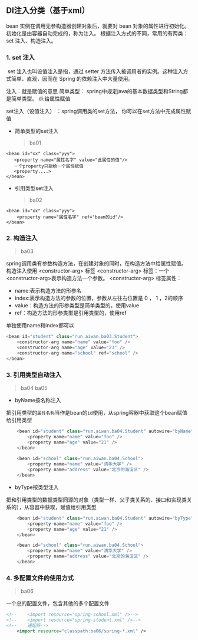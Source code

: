 ## DI注入分类（基于xml）

  bean 实例在调用无参构造器创建对象后，就要对 bean 对象的属性进行初始化。初始化是由容器自动完成的，称为注入。 根据注入方式的不同，常用的有两类：set 注入、构造注入。

### 1. set 注入

​	set 注入也叫设值注入是指，通过 setter 方法传入被调用者的实例。这种注入方式简单、直观，因而在 Spring 的依赖注入中大量使用。

注入：就是赋值的意思
简单类型： spring中规定java的基本数据类型和String都是简单类型。
di:给属性赋值

set注入（设值注入） ：spring调用类的set方法， 你可以在set方法中完成属性赋值

- 简单类型的set注入

  > ba01

 ```
<bean id="xx" class="yyy">
    <property name="属性名字" value="此属性的值"/>
    一个property只能给一个属性赋值
    <property....>
</bean>
 ```
- 引用类型set注入 

  > ba02

```
<bean id="xx" class="yyy">
    <property name="属性名字" ref="bean的id"/>
</bean>
```

### 2. 构造注入

> ba03

​	spring调用类有参数构造方法，在创建对象的同时，在构造方法中给属性赋值。
构造注入使用 \<constructor-arg> 标签
\<constructor-arg> 标签：一个\<constructor-arg>表示构造方法一个参数。
\<constructor-arg> 标签属性：

- name:表示构造方法的形参名
- index:表示构造方法的参数的位置，参数从左往右位置是 0 ， 1 ，2的顺序
- value：构造方法的形参类型是简单类型的，使用value
- ref：构造方法的形参类型是引用类型的，使用ref 

单独使用name和index都可以

```java
<bean id="student" class="run.aiwan.ba03.Student">
    <constructor-arg name="name" value="foo" />
    <constructor-arg name="age" value="23" />
    <constructor-arg name="school" ref="school" />
</bean>
```

### 3. 引用类型自动注入

> ba04 ba05

- byName按名称注入

把引用类型的`属性名称`当作是bean的`id`使用，从spring容器中获取这个bean赋值给引用类型

```java
    <bean id="student" class="run.aiwan.ba04.Student" autowire="byName">
        <property name="name" value="foo" />
        <property name="age" value="21" />
    </bean>
    
    <bean id="school" class="run.aiwan.ba04.School">
        <property name="name" value="清华大学" />
        <property name="address" value="北京的海淀区" />
    </bean>
```

- byType按类型注入

把和引用类型的数据类型同源的对象（类型一样、父子类关系的、接口和实现类关系的），从容器中获取，赋值给引用类型

```java
    <bean id="student" class="run.aiwan.ba04.Student" autowire="byType">
        <property name="name" value="foo" />
        <property name="age" value="21" />
    </bean>

    <bean id="school" class="run.aiwan.ba04.School">
        <property name="name" value="清华大学" />
        <property name="address" value="北京的海淀区" />
    </bean>
```

### 4. 多配置文件的使用方式

> ba06

一个总的配置文件，包含其他的多个配置文件

```xml
<!--    <import resource="spring-school.xml" />-->
<!--    <import resource="spring-student.xml" />-->
<!--    通配符-->
    <import resource="classpath:ba06/spring-*.xml" />
```


